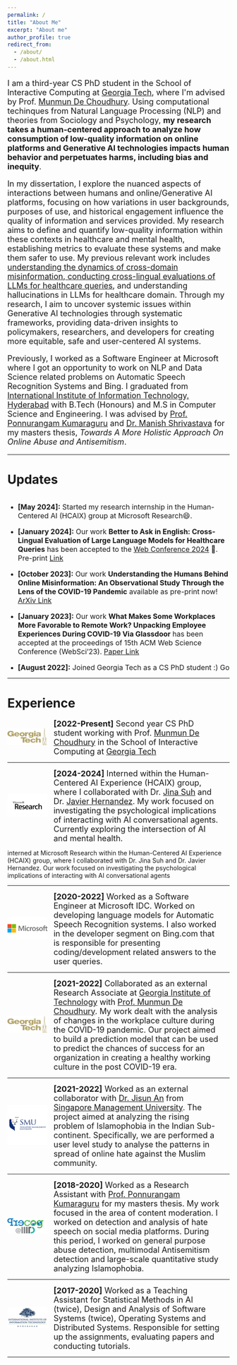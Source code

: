 ```yaml
---
permalink: /
title: "About Me"
excerpt: "About me"
author_profile: true
redirect_from: 
  - /about/
  - /about.html
---
```

<p style="font-size:large;">
I am a third-year CS PhD student in the School of Interactive Computing at <a href="https://www.gatech.edu/">Georgia Tech</a>, where I'm advised by Prof. <a href="http://www.munmund.net/">Munmun De Choudhury</a>. Using computational techinques from Natural Language Processing (NLP) and theories from Sociology and Psychology, <b>my research takes a human-centered approach to analyze how consumption of low-quality information on online platforms and Generative AI technologies impacts human behavior and perpetuates harms, including bias and inequity</b>.
</p>

<p style="font-size:large;">
In my dissertation, I explore the nuanced aspects of interactions between humans and online/Generative AI platforms, focusing on how variations in user backgrounds, purposes of use, and historical engagement influence the quality of information and services provided. My research aims to define and quantify low-quality information within these contexts in healthcare and mental health, establishing metrics to evaluate these systems and make them safer to use. My previous relevant work includes <a href="https://arxiv.org/abs/2310.08483">understanding the dynamics of cross-domain misinformation</a>,<a href="https://dl.acm.org/doi/abs/10.1145/3589334.3645643"> conducting cross-lingual evaluations of LLMs for healthcare queries</a>, and understanding hallucinations in LLMs for healthcare domain. Through my research, I aim to uncover systemic issues within Generative AI technologies through systematic frameworks, providing data-driven insights to policymakers, researchers, and developers for creating more equitable, safe and user-centered AI systems.
</p>


<p style="font-size:large;">
Previously, I worked as a Software Engineer at Microsoft where I got an opportunity to work on NLP and Data Science related problems on Automatic Speech Recognition Systems and Bing. I graduated from <a href="https://www.iiit.ac.in/">International Institute of Information Technology, Hyderabad</a> with B.Tech (Honours) and M.S in Computer Science and Engineering. I was advised by <a href="https://precog.iiit.ac.in/">Prof. Ponnurangam Kumaraguru</a> and <a href="https://www.iiit.ac.in/people/faculty/m.shrivastava/">Dr. Manish Shrivastava</a> for my masters thesis, <i>Towards A More Holistic Approach On Online Abuse and Antisemitism</i>.
</p>

------

Updates
======

<div style="overflow-y: scroll; height:400px;">
<ul>
<li><p style="font-size:medium;"><b>[May 2024]:</b> Started my research internship in the Human-Centered AI (HCAIX) group at Microsoft Research😄.</p></li>
  
<li><p style="font-size:medium;"><b>[January 2024]:</b> Our work <b>Better to Ask in English: Cross-Lingual Evaluation of Large Language Models for Healthcare Queries</b> has been accepted to the <a href="https://www2024.thewebconf.org/">Web Conference 2024</a> 🥳. Pre-print <a href="https://arxiv.org/abs/2310.13132">Link</a></p></li>

<li><p style="font-size:medium;"><b>[October 2023]:</b> Our work <b>Understanding the Humans Behind Online Misinformation: An Observational Study Through the Lens of the COVID-19 Pandemic</b> available as pre-print now! <a href="https://arxiv.org/abs/2310.08483">ArXiv Link</a></p></li>

<li><p style="font-size:medium;"><b>[January 2023]:</b> Our work <b>What Makes Some Workplaces More Favorable to Remote Work? Unpacking Employee Experiences During COVID-19 Via Glassdoor</b> has been accepted at the proceedings of 15th ACM Web Science Conference (WebSci’23). <a href="https://dl.acm.org/doi/10.1145/3578503.3583602">Paper Link</a></p></li>

<li><p style="font-size:medium;"><b>[August 2022]:</b> Joined Georgia Tech as a CS PhD student :) Go Jackets!</p></li>

<li><p style="font-size:medium;"><b>[July 2021]:</b> Our work <b>“A Virus Has No Religion”: Analyzing Islamophobia on Twitter During the COVID-19 Outbreak</b> has been accepted at the proceedings of 32nd ACM Conference on Hypertext and Social Media (HT ’21). <a href="https://dl.acm.org/doi/10.1145/3465336.3475111">Paper Link</a></p></li>

<li><p style="font-size:medium;"><b>[June 2021]:</b> Invited as a speaker at the AI/ML Venture event organised by Girl Up Ahsaas. I'll be talking about getting started with academic research and opportunities in the industry.</p></li>
</ul>
</div>

------

Experience
======

<div class="row"> 
  <span style="width:20%; height:auto; display: inline-block; justify-content:center; vertical-align: middle;"><img src="/images/gt_logo.png" alt="Georgia Tech Icon" style="max-width:90%; height:auto; object-fit: contain; margin:auto;"></span>
  <span style="width:75%; height:auto; display: inline-block; vertical-align: middle;font-size:large;"><b>[2022-Present]</b> Second year CS PhD student working with Prof. <a href="http://www.munmund.net/">Munmun De Choudhury</a> in the School of Interactive Computing at <a href="https://www.gatech.edu/">Georgia Tech</a></span>
</div>

------

<div class="row"> 
  <span style="width:20%; height:auto; display: inline-block; justify-content:center; vertical-align: middle;"><img src="/images/msr_logo.jpg" alt="Microsoft Research Icon" style="max-width:90%; height:auto; object-fit: contain; margin:auto;"></span>
  <span style="width:75%; height:auto; display: inline-block; vertical-align: middle;font-size:large;"><b>[2024-2024]</b> Interned within the Human-Centered AI Experience (HCAIX) group, where I collaborated with Dr. <a href="https://www.jinasuh.com/">Jina Suh</a> and Dr. <a href="https://www.microsoft.com/en-us/research/people/javierh/">Javier Hernandez</a>. My work focused on investigating the psychological implications of interacting with AI conversational agents. Currently exploring the intersection of AI and mental health.</span>
</div>

interned at Microsoft Research within the Human-Centered AI Experience (HCAIX) group, where I collaborated with Dr. Jina Suh and Dr. Javier Hernandez. Our work focused on investigating the psychological implications of interacting with AI conversational agents

------

<div class="row"> 
  <span style="width:20%; height:auto; display: inline-block; justify-content:center; vertical-align: middle;"><img src="/images/ms_logo.png" alt="Microsoft Icon" style="max-width:90%; height:auto; object-fit: contain; margin:auto;"></span>
  <span style="width:75%; height:auto; display: inline-block; vertical-align: middle;font-size:large;"><b>[2020-2022]</b> Worked as a Software Engineer at Microsoft IDC. Worked on developing language models for Automatic Speech Recognition systems. I also worked in the developer segment on Bing.com that is responsible for presenting coding/development related answers to the user queries.</span>
</div>

------

<div class="row"> 
  <span style="width:20%; height:auto; display: inline-block; justify-content:center; vertical-align: middle;"><img src="/images/gt_logo.png" alt="Georgia Tech Icon" style="max-width:90%; height:auto; object-fit: contain; margin:auto;"></span>
  <span style="width:75%; height:auto; display: inline-block; vertical-align: middle;font-size:large;"><b>[2021-2022]</b> Collaborated as an external Research Associate at <a href="https://www.gatech.edu/">Georgia Institute of Technology</a> with <a href="http://www.munmund.net/">Prof. Munmun De Choudhury</a>. My work dealt with the analysis of changes in the workplace culture during the COVID-19 pandemic. Our project aimed to build a prediction model that can be used to predict the chances of success for an organization in creating a healthy working culture in the post COVID-19 era.</span>
</div>

------

<div class="row"> 
  <span style="width:20%; height:auto; display: inline-block; justify-content:center; vertical-align: middle;"><img src="/images/smu_logo.jpeg" alt="SMU Icon" style="max-width:90%; height:auto; object-fit: contain; margin:auto;"></span>
  <span style="width:75%; height:auto; display: inline-block; vertical-align: middle;font-size:large;"><b>[2021-2022]</b> Worked as an external collaborator with <a href="https://jisun.me/">Dr. Jisun An</a> from <a href="https://www.smu.edu.sg/">Singapore Management University</a>. The project aimed at analyzing the rising problem of Islamophobia in the Indian Sub-continent. Specifically, we are performed a user level study to analyse the patterns in spread of online hate against the Muslim community.</span>
</div>

------

<div class="row"> 
  <span style="width:20%; height:auto; display: inline-block; justify-content:center; vertical-align: middle;"><img src="/images/precog_logo.png" alt="Precog Icon" style="max-width:90%; height:auto; object-fit: contain; margin:auto;"></span>
  <span style="width:75%; height:auto; display: inline-block; vertical-align: middle;font-size:large;"><b>[2018-2020]</b> Worked as a Research Assistant with <a href="https://precog.iiit.ac.in/">Prof. Ponnurangam Kumaraguru</a> for my masters thesis. My work focused in the area of content moderation. I worked on detection and analysis of hate speech on social media platforms. During this period, I worked on general purpose abuse detection, multimodal Antisemitism detection and large-scale quantitative study analyzing Islamophobia.</span>
</div>

------

<div class="row"> 
  <span style="width:20%; height:auto; display: inline-block; justify-content:center; vertical-align: middle;"><img src="/images/iiit_logo.png" alt="IIIT Hyderabad Icon" style="max-width:90%; height:auto; object-fit: contain; margin:auto;"></span>
  <span style="width:75%; height:auto; display: inline-block; vertical-align: middle;font-size:large;"><b>[2017-2020]</b> Worked as a Teaching Assistant for Statistical Methods in AI (twice), Design and Analysis of Software Systems (twice), Operating Systems and Distributed Systems. Responsible for setting up the assignments, evaluating papers and conducting tutorials.</span>
</div>

------







